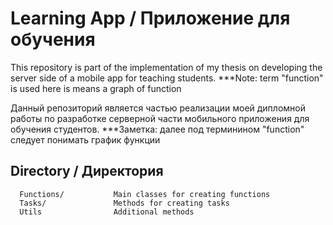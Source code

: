 Learning App / Приложение для обучения
=============================

This repository is part of the implementation of my thesis on developing the server side of a mobile app for teaching students.
***Note: term "function" is used here is means a graph of function


Данный репозиторий является частью реализации моей дипломной работы по разработке серверной части мобильного приложения для обучения студентов.
***Заметка: далее под терминином "function" следует понимать график функции

Directory / Директория
------------

      Functions/           Main classes for creating functions
      Tasks/               Methods for creating tasks
      Utils                Additional methods


